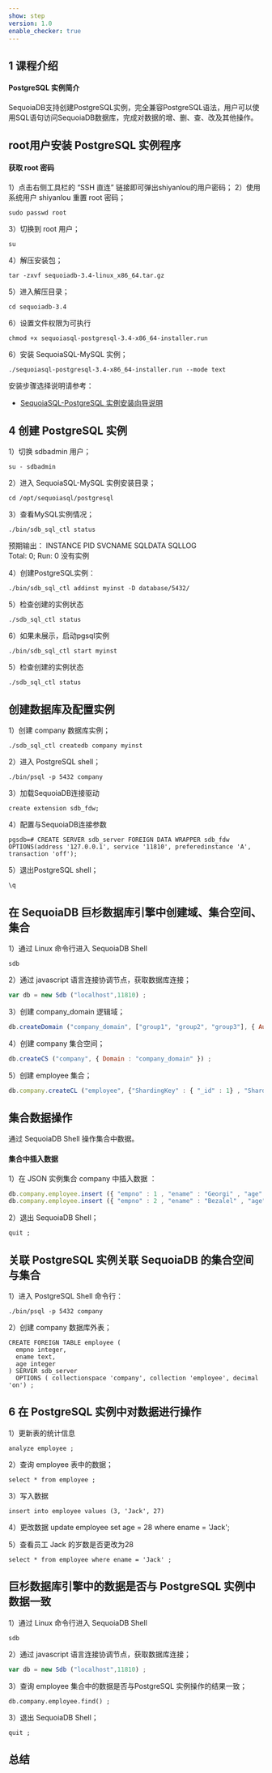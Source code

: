 ```yaml
---
show: step
version: 1.0
enable_checker: true
---
```




## 1 课程介绍
#### PostgreSQL 实例简介
SequoiaDB支持创建PostgreSQL实例，完全兼容PostgreSQL语法，用户可以使用SQL语句访问SequoiaDB数据库，完成对数据的增、删、查、改及其他操作。

##  root用户安装 PostgreSQL 实例程序
#### 获取 root 密码
1）点击右侧工具栏的 “SSH 直连” 链接即可弹出shiyanlou的用户密码；
2）使用系统用户 shiyanlou 重置 root 密码；
```shell
sudo passwd root
```
3）切换到 root 用户；
```
su 
```
4）解压安装包；
```
tar -zxvf sequoiadb-3.4-linux_x86_64.tar.gz
```

5）进入解压目录；
```shell
cd sequoiadb-3.4
```

6）设置文件权限为可执行
```
chmod +x sequoiasql-postgresql-3.4-x86_64-installer.run 
```
6）安装 SequoiaSQL-MySQL 实例；
```
./sequoiasql-postgresql-3.4-x86_64-installer.run --mode text
```
安装步骤选择说明请参考：
* [SequoiaSQL-PostgreSQL 实例安装向导说明](http://doc.sequoiadb.com/cn/sequoiadb-cat_id-1521595270-edition_id-0)

## 4 创建 PostgreSQL 实例

1）切换 sdbadmin 用户；
```
su - sdbadmin
```
2）进入 SequoiaSQL-MySQL 实例安装目录；
```
cd /opt/sequoiasql/postgresql
```

3）查看MySQL实例情况；
```
./bin/sdb_sql_ctl status
```

预期输出：
INSTANCE   PID        SVCNAME    SQLDATA                                  SQLLOG                                  
Total: 0; Run: 0
没有实例

4）创建PostgreSQL实例：
```
./bin/sdb_sql_ctl addinst myinst -D database/5432/
```

5）检查创建的实例状态
```
./sdb_sql_ctl status
```
6）如果未展示，启动pgsql实例
```
./bin/sdb_sql_ctl start myinst
```

5）检查创建的实例状态
```
./sdb_sql_ctl status
```

## 创建数据库及配置实例

1）创建 company 数据库实例；
```
./sdb_sql_ctl createdb company myinst
```

2）进入 PostgreSQL shell；
```
./bin/psql -p 5432 company
```

3）加载SequoiaDB连接驱动
```
create extension sdb_fdw;
```

4）配置与SequoiaDB连接参数
```
pgsdb=# CREATE SERVER sdb_server FOREIGN DATA WRAPPER sdb_fdw OPTIONS(address '127.0.0.1', service '11810', preferedinstance 'A', transaction 'off');
```
5）退出PostgreSQL shell；
```
\q
```

## 在 SequoiaDB 巨杉数据库引擎中创建域、集合空间、集合
1）通过 Linux 命令行进入 SequoiaDB Shell
```
sdb
```
2）通过 javascript 语言连接协调节点，获取数据库连接；
```javascript
var db = new Sdb ("localhost",11810) ;
```

3）创建 company_domain 逻辑域；

```javascript
db.createDomain ("company_domain", ["group1", "group2", "group3"], { AutoSplit : true }) ;
```
4）创建 company 集合空间；
```javascript
db.createCS ("company", { Domain : "company_domain" }) ;
```

5）创建 employee 集合；
```javascript
db.company.createCL ("employee", {"ShardingKey" : { "_id" : 1} , "ShardingType" : "hash" , "ReplSize" : -1 , "Compressed" : true , "CompressionType" : "lzw" , "AutoSplit" : true , "EnsureShardingIndex" : false }) ;
```

## 集合数据操作
通过 SequoiaDB Shell 操作集合中数据。

#### 集合中插入数据
1）在 JSON 实例集合 company 中插入数据 ：
```javascript
db.company.employee.insert ({ "empno" : 1 , "ename" : "Georgi" , "age" : 48 }) ;
db.company.employee.insert ({ "empno" : 2 , "ename" : "Bezalel" , "age" : 21 }) ;
```
2）退出 SequoiaDB Shell；
```
quit ;
```

## 关联 PostgreSQL 实例关联 SequoiaDB 的集合空间与集合
1）进入 PostgreSQL Shell 命令行：
```
./bin/psql -p 5432 company
```
2）创建 company 数据库外表；
```
CREATE FOREIGN TABLE employee (
  empno integer, 
  ename text,
  age integer
) SERVER sdb_server 
  OPTIONS ( collectionspace 'company', collection 'employee', decimal 'on') ;
```

## 6 在 PostgreSQL 实例中对数据进行操作
1）更新表的统计信息
```
analyze employee ;
```
2）查询 employee 表中的数据；
```
select * from employee ;
```

3）写入数据
```
insert into employee values (3, 'Jack', 27)
```

4）更改数据
update employee set age = 28 where ename = 'Jack';

5）查看员工 Jack 的岁数是否更改为28
```
select * from employee where ename = 'Jack' ;
```


## 巨杉数据库引擎中的数据是否与 PostgreSQL 实例中数据一致
1）通过 Linux 命令行进入 SequoiaDB Shell
```
sdb
```
2）通过 javascript 语言连接协调节点，获取数据库连接；
```javascript
var db = new Sdb ("localhost",11810) ;
```
3）查询 employee 集合中的数据是否与PostgreSQL 实例操作的结果一致；

```
db.company.employee.find() ;
```

3）退出 SequoiaDB Shell；
```
quit ;
```

## 总结


